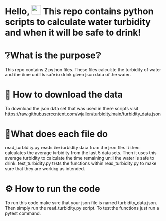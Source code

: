 # Hello, <img src="https://raw.githubusercontent.com/MartinHeinz/MartinHeinz/master/wave.gif" width="30px"> This repo contains python scripts to calculate water turbidity and when it will be safe to drink!


# :grey_question:What is the purpose:grey_question:
This repo contains 2 python files. These files calculate the turbidity of water and the time until is safe to drink given json data of the water.

# :open_file_folder: How to download the data
To download the json data set that was used in these scripts visit https://raw.githubusercontent.com/wjallen/turbidity/main/turbidity_data.json

# :memo:What does each file do
read_turbidity.py reads the turbidity data from the json file. It then calculates the average turbidity from the last 5 data sets. Then it uses this average turbidity to calculate the time remaining until the water is safe to drink. 
test_turbidity.py tests the functions within read_turbidity.py to make sure that they are working as intended.

# :gear: How to run the code
To run this code make sure that your json file is named turbidity_data.json. Then simply run the read_turbidity.py script. To test the functions just run a pytest command.

